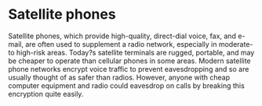 [Title]: # (Satellite phones)
[Difficulty]: # (Beginner)
[Order]: # (10)

# Satellite phones

Satellite phones, which provide high-quality, direct-dial voice, fax, and e-mail, are often used to supplement a radio network, especially in moderate- to high-risk areas. Today?s satellite terminals are rugged, portable, and may be cheaper to operate than cellular phones in some areas. Modern satellite phone networks encrypt voice traffic to prevent eavesdropping and so are usually thought of as safer than radios. However, anyone with cheap computer equipment and radio could eavesdrop on calls by breaking this encryption quite easily.